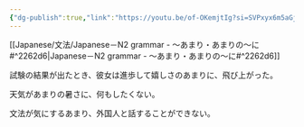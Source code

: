```yaml
---
{"dg-publish":true,"link":"https://youtu.be/of-OKemjtIg?si=SVPxyx6m5aGjqYg3","permalink":"/Notes/LN－N2 grammar - ～あまり・あまりの～に/","dgPassFrontmatter":true}
---
```


[[Japanese/文法/Japanese－N2 grammar - ～あまり・あまりの～に#^2262d6\|Japanese－N2 grammar - ～あまり・あまりの～に#^2262d6]]

試験の結果が出たとき、彼女は進歩して嬉しさのあまりに、飛び上がった。

天気があまりの暑さに、何もしたくない。

文法が気にするあまり、外国人と話することができない。